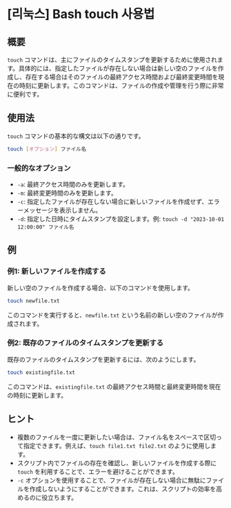 # [리눅스] Bash touch 사용법

## 概要
`touch` コマンドは、主にファイルのタイムスタンプを更新するために使用されます。具体的には、指定したファイルが存在しない場合は新しい空のファイルを作成し、存在する場合はそのファイルの最終アクセス時間および最終変更時間を現在の時刻に更新します。このコマンドは、ファイルの作成や管理を行う際に非常に便利です。

## 使用法
`touch` コマンドの基本的な構文は以下の通りです。

```bash
touch [オプション] ファイル名
```

### 一般的なオプション
- `-a`: 最終アクセス時間のみを更新します。
- `-m`: 最終変更時間のみを更新します。
- `-c`: 指定したファイルが存在しない場合に新しいファイルを作成せず、エラーメッセージを表示しません。
- `-d`: 指定した日時にタイムスタンプを設定します。例: `touch -d "2023-10-01 12:00:00" ファイル名`

## 例
### 例1: 新しいファイルを作成する
新しい空のファイルを作成する場合、以下のコマンドを使用します。

```bash
touch newfile.txt
```

このコマンドを実行すると、`newfile.txt` という名前の新しい空のファイルが作成されます。

### 例2: 既存のファイルのタイムスタンプを更新する
既存のファイルのタイムスタンプを更新するには、次のようにします。

```bash
touch existingfile.txt
```

このコマンドは、`existingfile.txt` の最終アクセス時間と最終変更時間を現在の時刻に更新します。

## ヒント
- 複数のファイルを一度に更新したい場合は、ファイル名をスペースで区切って指定できます。例えば、`touch file1.txt file2.txt` のように使用します。
- スクリプト内でファイルの存在を確認し、新しいファイルを作成する際に `touch` を利用することで、エラーを避けることができます。
- `-c` オプションを使用することで、ファイルが存在しない場合に無駄にファイルを作成しないようにすることができます。これは、スクリプトの効率を高めるのに役立ちます。